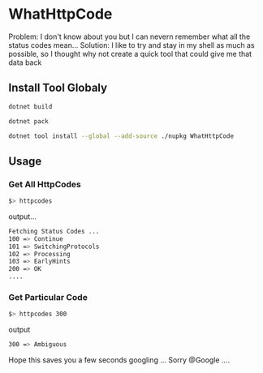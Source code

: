 # WhatHttpCode

Problem: I don't know about you but I can nevern remember what all the status codes mean...
Solution: I like to try and stay in my shell as much as possible, so I thought why not create a quick tool that could give me that data back

## Install Tool Globaly

```bash
dotnet build
```

```bash
dotnet pack
```

```bash
dotnet tool install --global --add-source ./nupkg WhatHttpCode
```

## Usage

### Get All HttpCodes

```bash
$> httpcodes
```

output...

```bash
Fetching Status Codes ...
100 => Continue
101 => SwitchingProtocols
102 => Processing
103 => EarlyHints
200 => OK
....
```

### Get Particular Code

```bash
$> httpcodes 300
```

output

```bash
300 => Ambiguous
```

Hope this saves you a few seconds googling ... Sorry @Google ....
